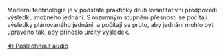 
Moderní technologie je v podstatě praktický druh kvantitativní předpovědi výsledku možného jednání. S rozumným stupněm přesnosti se počítají výsledky plánovaného jednání, a počítají se proto, aby jednání mohlo být upraveno tak, aby přineslo určitý výsledek.

[🔊 Poslechnout audio](/data/7-paragraphs/audio/chapter_42/para_004-Modern-technologie-je-v-podstat-praktick-druh-k.mp3)
